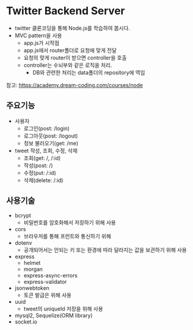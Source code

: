 # Twitter Backend Server
- twitter 클론코딩을 통해 Node.js를 학습하여 봅시다.
- MVC pattern을 사용
  - app.js가 시작점
  - app.js에서 router폴더로 요청에 맞게 전달
  - 요청의 맞게 router이 받으면 controller을 호출
  - controller는 수뇌부와 같은 로직을 처리. 
    - DB와 관련한 처리는 data폴더의 repository에 역임

참고: https://academy.dream-coding.com/courses/node

## 주요기능
- 사용자 
  - 로그인(post: /login)
  - 로그아웃(post: /logout)
  - 정보 불러오기(get: /me)
- tweet 작성, 조회, 수정, 삭제
  - 조회(get: /, /:id)
  - 작성(post: /)
  - 수정(put: /:id)
  - 삭제(delete: /:id)

## 사용기술
- bcrypt
  - 비밀번호를 암호화해서 저장하기 위해 사용
- cors
  - 브라우저를 통해 프런트와 통신하기 위해
- dotenv
  - 공개되어서는 안되는 키 또는 환경에 따라 달라지는 값을 보관하기 위해 사용
- express
  - helmet
  - morgan
  - express-async-errors
  - express-validator
- jsonwebtoken
  - 토큰 발급은 위해 사용
- uuid
  - tweet의 uniqueId 저장을 위해 사용
- mysql2, Sequelize(ORM library)
- socket.io
